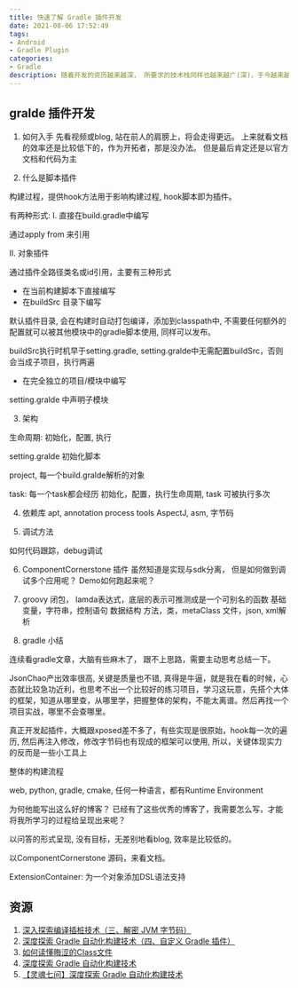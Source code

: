 ```yaml
---
title: 快速了解 Gradle 插件开发
date: 2021-08-06 17:52:49
tags: 
- Android
- Gradle Plugin
categories:
- Gradle
description: 随着开发的资历越来越深， 所要求的技术栈同样也越来越广(深)，于今越来越多的开源库都涉及到Gradle插件的开发，各种黑科技，生产力工具都离不开Gralde。
---
```


## gralde 插件开发
1. 如何入手
先看视频或blog, 站在前人的肩膀上，将会走得更远。
上来就看文档的效率还是比较低下的，作为开拓者，那是没办法。
但是最后肯定还是以官方文档和代码为主

2. 什么是脚本插件

构建过程，提供hook方法用于影响构建过程, hook脚本即为插件。

有两种形式:
I. 直接在build.gradle中编写

通过apply from 来引用

II. 对象插件

通过插件全路径类名或id引用，主要有三种形式
- 在当前构建脚本下直接编写
- 在buildSrc 目录下编写
	
默认插件目录, 会在构建时自动打包编译，添加到classpath中, 不需要任何额外的配置就可以被其他模块中的gradle脚本使用, 同样可以发布。

buildSrc执行时机早于setting.gradle, 
setting.gralde中无需配置buildSrc，否则会当成子项目，执行两遍

- 在完全独立的项目/模块中编写

setting.gralde 中声明子模块

3. 架构

生命周期: 初始化，配置,  执行

setting.gralde 初始化脚本

project, 每一个build.gralde解析的对象

task: 每一个task都会经历 初始化，配置，执行生命周期, task 可被执行多次


4.  依赖库
apt, annotation process tools
AspectJ, 
asm, 
字节码

5. 调试方法

如何代码跟踪，debug调试

6. ComponentCornerstone 插件 
虽然知道是实现与sdk分离， 但是如何做到调试多个应用呢？ Demo如何跑起来呢？

7. groovy
闭包， lamda表达式，底层的表示可推测成是一个可别名的函数
基础变量，字符串，控制语句
数据结构
方法，类，metaClass
文件，json, xml解析

8. gradle 小结

连续看gradle文章，大脑有些麻木了， 跟不上思路，需要主动思考总结一下。

JsonChao产出效率很高, 关键是质量也不错, 真得是牛逼，就是我在看的时候，心态就比较急功近利，也思考不出一个比较好的练习项目，学习这玩意，先搭个大体的框架，知道从哪里查，从哪里学，把握整体的架构，不能太离谱。然后再找一个项目实战，哪里不会查哪里。

真正开发起插件，大概跟xposed差不多了，有些实现是很原始，hook每一次的遍历, 然后再注入修改，修改字节码也有现成的框架可以使用, 所以，关键体现实力的反而是一些小工具上

整体的构建流程

web, python, gradle, cmake, 任何一种语言，都有Runtime Environment

为何他能写出这么好的博客？
已经有了这些优秀的博客了，我需要怎么写，才能将我所学习的过程给呈现出来呢？

以问答的形式呈现, 没有目标，无差别地看blog, 效率是比较低的。

以ComponentCornerstone 源码，来看文档。

ExtensionContainer: 为一个对象添加DSL语法支持

## 资源
1. [深入探索编译插桩技术（三、解密 JVM 字节码）](https://juejin.cn/post/6844904116603486222)
2. [深度探索 Gradle 自动化构建技术（四、自定义 Gradle 插件）](https://juejin.cn/post/6844904135314128903)
3. [如何读懂晦涩的Class文件](https://yummylau.com/2020/07/27/%E5%A6%82%E4%BD%95%E8%AF%BB%E6%87%82%E6%99%A6%E6%B6%A9%E7%9A%84%20Class%20%E6%96%87%E4%BB%B6%EF%BD%9C%E8%BF%9B%E9%98%B6%E5%BF%85%E5%A4%87/)
4. [深度探索 Gradle 自动化构建技术](https://juejin.cn/post/6844904132092903437)
5. [【灵魂七问】深度探索 Gradle 自动化构建技术](https://juejin.cn/post/6844904142725447687#heading-4)
